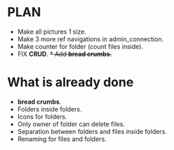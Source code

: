 # PLAN

  * Make all pictures 1 size.
  * Make 3 more ref navigations in admin_connection.
  * Make counter for folder (count files inside).
  * FIX **CRUD**.
  ~~* Add **bread crumbs**.~~

# What is already done

  *  **bread crumbs**.
  * Folders inside folders.
  * Icons for folders.
  * Only owner of folder can delete files.
  * Separation between folders and files inside folders.
  * Renaming for files and folders.
